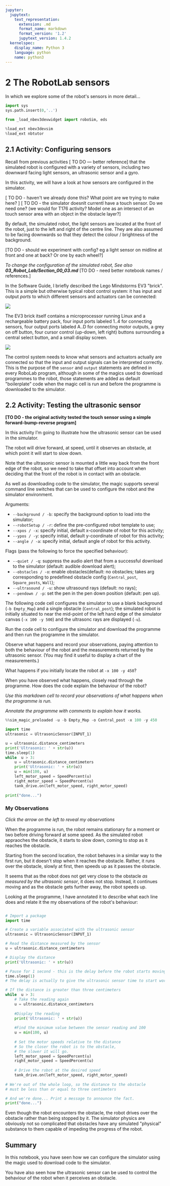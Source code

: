 ```yaml
---
jupyter:
  jupytext:
    text_representation:
      extension: .md
      format_name: markdown
      format_version: '1.2'
      jupytext_version: 1.4.2
  kernelspec:
    display_name: Python 3
    language: python
    name: python3
---
```


# 2 The RobotLab sensors

In which we explore some of the robot's sensors in more detail...

```python
import sys
sys.path.insert(0,'..')

from _load_nbev3devwidget import roboSim, eds

%load_ext nbev3devsim
%load_ext nbtutor
```

## 2.1 Activity: Configuring sensors


Recall from previous activities [ TO DO — better reference] that the simulated robot is configured with a variety of sensors, including two downward facing light sensors, an ultrasonic sensor and a gyro.


In this activity, we will have a look at how sensors are configured in the simulator.

[ TO DO - haven't we already done this? What point are we trying to make here? ]
[ TO DO - the simulator doesnlt currentl have a touch sensor. Do we need one? (we would for T176 activity? Model one as an intersect of an touch sensor area with an object in the obstacle layer?]

By default, the simulated robot, the light sensors are located at the front of the robot, just to the left and right of the centre line. They are also assumed to be facing downwards so that they detect the colour / brightness of the background.

[TO DO - should we experiment with config? eg a light sensor on midline at front and one at back? Or one by each wheel?]

*To change the configuration of the simulated robot,  See also __03_Robot_Lab/Section_00_03.md__* [TO DO - need better notebook names / references.]

In the Software Guide, I briefly described the Lego Mindstorms EV3 "brick". This is a simple but otherwise typical robot control system: it has input and output *ports* to which different sensors and actuators can be connected:

![](../images/nogbad_ev3.jpg)


The EV3 brick itself contains a microprocessor running Linux and a rechargeable battery pack, four input ports labeled 1..4 for connecting sensors, four output ports labeled A..D for connecting motor outputs, a grey on off button, four cursor control (up-down, left right) buttons surrounding a central select button, and a small display screen.


![](../images/ev3_sensors_motors.png)


The control system needs to know what sensors and actuators actually are connected so that the input and output signals can be interpreted correctly. This is the purpose of the `sensor` and `output` statements are defined in every RoboLab program, although in some of the magics used to download programmes to the robot, those statements are added as default "boilerplate" code when the magic cell is run and before the programme is downloaded to the simulator.



## 2.2 Activity: Testing the ultrasonic sensor

__[TO DO - the original activity tested the touch sensor using a simple forward-bump-reverse program]__


In this activity I’m going to illustrate how the ultrasonic sensor can be used in the simulator.

The robot will drive forward, at speed, until it observes an obstacle, at which point it will start to slow down.

Note that the ultrasonic sensor is mounted a little way back from the front edge of the robot, so we need to take that offset into account when deciding that the front of the robot is in contact with an obstacle.



As well as downloading code to the simulator, the magic supports several command line switches that can be used to configure the robot and the simulator environment.

Arguments:

- `--background / -b`: specify the background option to load into the simulator; 
- `--robotSetup / -r`: define the pre-configured robot template to use;
- `--xpos / -x`: specify initial, default x-coordinate of robot for this activity;
- `--ypos / -y`: specify initial, default y-coordinate of robot for this activity;
- `--angle / -a`: specify initial, default angle of robot for this activity.

Flags (pass the following to force the specified behaviour):

- `--quiet / -q`: suppress the audio alert that from a successful download to the simulator (default: audible download alert);
- `--obstacles / -o`: enable obstacles(default: no obstacles; takes arg corresponding to predefined obstacle config (`Central_post`, `Square_posts`, `Wall`);
- `--ultrasound / -u`: show ultrasound rays (default: no rays);
- `--pendown / -p`: set the pen in the pen down position (default: pen up).


The following code cell configures the simulator to use a blank background (`-b Empty_Map`) and a single obstacle (`Central_post`); the simulated robot is initially situated to near the mid-point of the left hand edge of the simulator canvas (`-x 100 -y 500`) and the ultrasonc rays are displayed (`-u`).

Run the code cell to configure the simulator and download the programme and then run the programme in the simulator.

Observe what happens and record your observations, paying attention to both the behaviour of the robot and the measurements returned by the ultrasonic sensor. (You may find it useful to display a chart of the measurements.)

What happens if you initially locate the robot at `-x 100 -y 450`?

When you have observed what happens, closely read through the programme. How does the code explain the behaviour of the robot?


*Use this markdown cell to record your observations of what happens when the programme is run.*

*Annotate the programme with comments to explain how it works.*

```python
%%sim_magic_preloaded -u -b Empty_Map -o Central_post -x 100 -y 450

import time
ultrasonic = UltrasonicSensor(INPUT_1)

u = ultrasonic.distance_centimeters
print('Ultrasonic: ' + str(u))
time.sleep(1)
while  u > 3:
    u = ultrasonic.distance_centimeters
    print('Ultrasonic: ' + str(u))
    u = min(100, u)
    left_motor_speed = SpeedPercent(u)
    right_motor_speed = SpeedPercent(u)
    tank_drive.on(left_motor_speed, right_motor_speed)
    
print("done...")
```

<!-- #region heading_collapsed=true -->
### My Observations

*Click the arrow on the left to reveal my observations*
<!-- #endregion -->

<!-- #region hidden=true -->
When the programme is run, the robot remains stationary for a moment or two before driving forward at some speed. As the simulated robot appraoches the obstacle, it starts to slow down, coming to stop as it reaches the obstacle.

Starting from the second location, the robot behaves in a similar way to the first run, but it doesn't stop when it reaches the obstacle. Rather, it runs over the obstacle, slowly at first, then speeds up as it passes the obstacle.

It seems that as the robot does not get very close to the obstacle *as measured by the ultrasonic sensor*, it does not stop. Instead, it continues moving and as the obstacle gets further away, the robot speeds up.

Looking at the programme, I have annotated it to describe what each line does and relate it the my observations of the robot's behaviour:

```python

# Import a package 
import time

# Create a variable associated with the ultrasonic sensor
ultrasonic = UltrasonicSensor(INPUT_1)

# Read the distance measured by the sensor
u = ultrasonic.distance_centimeters

# Display the distance
print('Ultrasonic: ' + str(u))

# Pause for 1 second - this is the delay before the robot starts moving
time.sleep(1)
# The delay is actually to give the ultrasonic sensor time to start working

# If the distance is greater than three centimeters
while  u > 3:
    # Take the reading again
    u = ultrasonic.distance_centimeters
    
    #Display the reading
    print('Ultrasonic: ' + str(u))
    
    #Find the minimum value between the sensor reading and 100
    u = min(100, u)
    
    # Set the motor speeds relative to the distance
    # So the closer the robot is to the obstacle,
    # the slower it will go.
    left_motor_speed = SpeedPercent(u)
    right_motor_speed = SpeedPercent(u)
    
    # Drive the robot at the desired speed
    tank_drive.on(left_motor_speed, right_motor_speed)
    
# We're out of the whole loop, so the distance to the obstacle
# must be less than or equal to three centimeters

# And we're done... Print a message to announce the fact.
print("done...")
```

Even though the robot encounters the obstacle, the robot drives over the obstacle rather than being stopped by it. The simulator physics are obviously not so complicated that obstacles have any simulated "physical" substance to them capable of impeding the progress of the robot.
<!-- #endregion -->

## Summary

In this notebook, you have seen how we can configure the simulator using the magic used to download code to the simulator.

You have also seen how the ultrasonic sensor can be used to control the behaviour of the robot when it perceives an obstacle.
